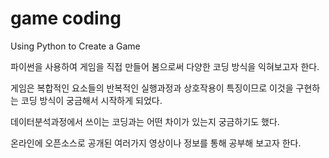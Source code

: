 # game coding
Using Python to Create a Game

파이썬을 사용하여 게임을 직접 만들어 봄으로써 다양한 코딩 방식을 익혀보고자 한다.

게임은 복합적인 요소들의 반복적인 실행과정과 상호작용이 특징이므로 이것을 구현하는 코딩 방식이 궁금해서 시작하게 되었다.

데이터분석과정에서 쓰이는 코딩과는 어떤 차이가 있는지 궁금하기도 했다.

온라인에 오픈소스로 공개된 여러가지 영상이나 정보를 통해 공부해 보고자 한다.

